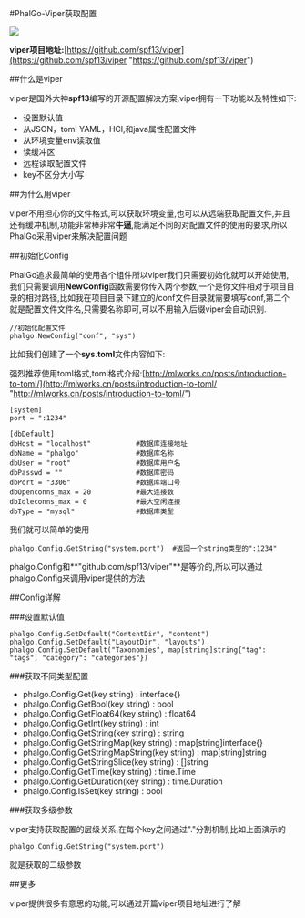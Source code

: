 #PhalGo-Viper获取配置

![](http://i.imgur.com/8ahAJXa.png)

**viper项目地址:**[https://github.com/spf13/viper](https://github.com/spf13/viper "https://github.com/spf13/viper")

##什么是viper

viper是国外大神**spf13**编写的开源配置解决方案,viper拥有一下功能以及特性如下:

- 设置默认值
- 从JSON，toml YAML，HCl,和java属性配置文件
- 从环境变量env读取值
- 读缓冲区
- 远程读取配置文件
- key不区分大小写

##为什么用viper

viper不用担心你的文件格式,可以获取环境变量,也可以从远端获取配置文件,并且还有缓冲机制,功能非常棒非常**牛逼**,能满足不同的对配置文件的使用的要求,所以PhalGo采用viper来解决配置问题


##初始化Config

PhalGo追求最简单的使用各个组件所以viper我们只需要初始化就可以开始使用,我们只需要调用**NewConfig**函数需要你传入两个参数,一个是你文件相对于项目目录的相对路径,比如我在项目目录下建立的/conf文件目录就需要填写conf,第二个就是配置文件文件名,只需要名称即可,可以不用输入后缀viper会自动识别.

	//初始化配置文件
	phalgo.NewConfig("conf", "sys")

比如我们创建了一个**sys.toml**文件内容如下:

强烈推荐使用toml格式,toml格式介绍:[http://mlworks.cn/posts/introduction-to-toml/](http://mlworks.cn/posts/introduction-to-toml/ "http://mlworks.cn/posts/introduction-to-toml/")

	[system]
	port = ":1234"
	
	[dbDefault]
	dbHost = "localhost"           #数据库连接地址
	dbName = "phalgo"              #数据库名称
	dbUser = "root"                #数据库用户名
	dbPasswd = ""                  #数据库密码
	dbPort = "3306"                #数据库端口号
	dbOpenconns_max = 20           #最大连接数
	dbIdleconns_max = 0            #最大空闲连接
	dbType = "mysql"               #数据库类型


我们就可以简单的使用

	phalgo.Config.GetString("system.port")  #返回一个string类型的":1234"

phalgo.Config和**"github.com/spf13/viper"**是等价的,所以可以通过phalgo.Config来调用viper提供的方法

##Config详解

###设置默认值

	phalgo.Config.SetDefault("ContentDir", "content")
	phalgo.Config.SetDefault("LayoutDir", "layouts")
	phalgo.Config.SetDefault("Taxonomies", map[string]string{"tag": "tags", "category": "categories"})

###获取不同类型配置

- phalgo.Config.Get(key string) : interface{}
- phalgo.Config.GetBool(key string) : bool
- phalgo.Config.GetFloat64(key string) : float64
- phalgo.Config.GetInt(key string) : int
- phalgo.Config.GetString(key string) : string
- phalgo.Config.GetStringMap(key string) : map[string]interface{}
- phalgo.Config.GetStringMapString(key string) : map[string]string
- phalgo.Config.GetStringSlice(key string) : []string
- phalgo.Config.GetTime(key string) : time.Time
- phalgo.Config.GetDuration(key string) : time.Duration
- phalgo.Config.IsSet(key string) : bool

###获取多级参数

viper支持获取配置的层级关系,在每个key之间通过"."分割机制,比如上面演示的

	phalgo.Config.GetString("system.port")

就是获取的二级参数

##更多

viper提供很多有意思的功能,可以通过开篇viper项目地址进行了解

